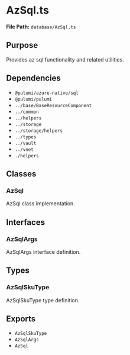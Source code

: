# AzSql.ts

**File Path:** `database/AzSql.ts`

## Purpose

Provides az sql functionality and related utilities.

## Dependencies

- `@pulumi/azure-native/sql`
- `@pulumi/pulumi`
- `../base/BaseResourceComponent`
- `../common`
- `../helpers`
- `../storage`
- `../storage/helpers`
- `../types`
- `../vault`
- `../vnet`
- `./helpers`

## Classes

### AzSql

AzSql class implementation.

## Interfaces

### AzSqlArgs

AzSqlArgs interface definition.

## Types

### AzSqlSkuType

AzSqlSkuType type definition.

## Exports

- `AzSqlSkuType`
- `AzSqlArgs`
- `AzSql`
